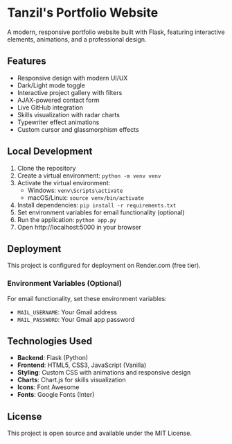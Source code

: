 # Tanzil's Portfolio Website

A modern, responsive portfolio website built with Flask, featuring interactive elements, animations, and a professional design.

## Features

- Responsive design with modern UI/UX
- Dark/Light mode toggle
- Interactive project gallery with filters
- AJAX-powered contact form
- Live GitHub integration
- Skills visualization with radar charts
- Typewriter effect animations
- Custom cursor and glassmorphism effects

## Local Development

1. Clone the repository
2. Create a virtual environment: `python -m venv venv`
3. Activate the virtual environment:
   - Windows: `venv\Scripts\activate`
   - macOS/Linux: `source venv/bin/activate`
4. Install dependencies: `pip install -r requirements.txt`
5. Set environment variables for email functionality (optional)
6. Run the application: `python app.py`
7. Open http://localhost:5000 in your browser

## Deployment

This project is configured for deployment on Render.com (free tier).

### Environment Variables (Optional)

For email functionality, set these environment variables:
- `MAIL_USERNAME`: Your Gmail address
- `MAIL_PASSWORD`: Your Gmail app password

## Technologies Used

- **Backend**: Flask (Python)
- **Frontend**: HTML5, CSS3, JavaScript (Vanilla)
- **Styling**: Custom CSS with animations and responsive design
- **Charts**: Chart.js for skills visualization
- **Icons**: Font Awesome
- **Fonts**: Google Fonts (Inter)

## License

This project is open source and available under the MIT License. 